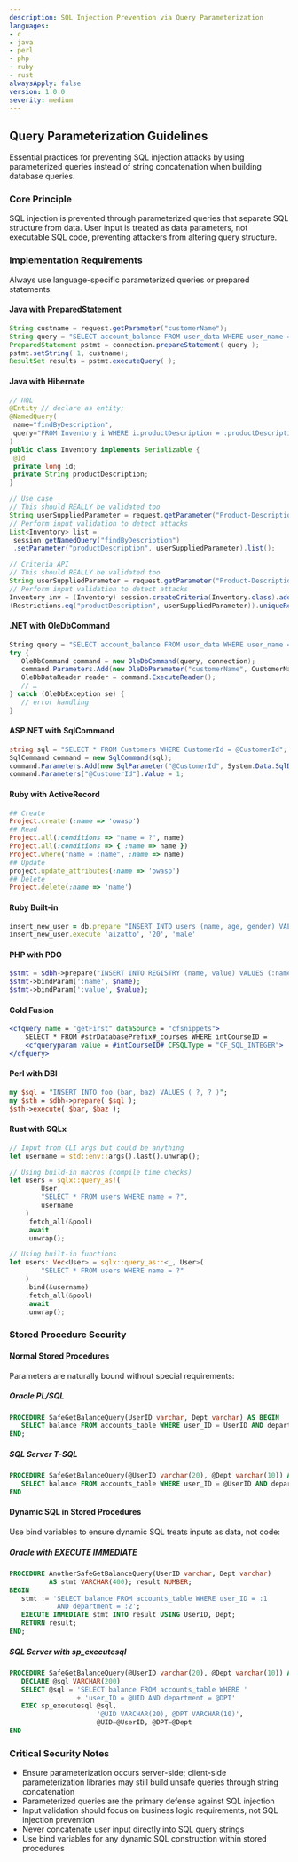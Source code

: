 ```yaml
---
description: SQL Injection Prevention via Query Parameterization
languages:
- c
- java
- perl
- php
- ruby
- rust
alwaysApply: false
version: 1.0.0
severity: medium
---
```


## Query Parameterization Guidelines

Essential practices for preventing SQL injection attacks by using parameterized queries instead of string concatenation when building database queries.

### Core Principle

SQL injection is prevented through parameterized queries that separate SQL structure from data. User input is treated as data parameters, not executable SQL code, preventing attackers from altering query structure.

### Implementation Requirements

Always use language-specific parameterized queries or prepared statements:

#### Java with PreparedStatement
```java
String custname = request.getParameter("customerName");
String query = "SELECT account_balance FROM user_data WHERE user_name = ? ";  
PreparedStatement pstmt = connection.prepareStatement( query );
pstmt.setString( 1, custname);
ResultSet results = pstmt.executeQuery( );
```

#### Java with Hibernate
```java
// HQL
@Entity // declare as entity;
@NamedQuery(
 name="findByDescription",
 query="FROM Inventory i WHERE i.productDescription = :productDescription"
)
public class Inventory implements Serializable {
 @Id
 private long id;
 private String productDescription;
}

// Use case
// This should REALLY be validated too
String userSuppliedParameter = request.getParameter("Product-Description");
// Perform input validation to detect attacks
List<Inventory> list =
 session.getNamedQuery("findByDescription")
 .setParameter("productDescription", userSuppliedParameter).list();

// Criteria API
// This should REALLY be validated too
String userSuppliedParameter = request.getParameter("Product-Description");
// Perform input validation to detect attacks
Inventory inv = (Inventory) session.createCriteria(Inventory.class).add
(Restrictions.eq("productDescription", userSuppliedParameter)).uniqueResult();
```

#### .NET with OleDbCommand
```csharp
String query = "SELECT account_balance FROM user_data WHERE user_name = ?";
try {
   OleDbCommand command = new OleDbCommand(query, connection);
   command.Parameters.Add(new OleDbParameter("customerName", CustomerName Name.Text));
   OleDbDataReader reader = command.ExecuteReader();
   // …
} catch (OleDbException se) {
   // error handling
}
```

#### ASP.NET with SqlCommand
```csharp
string sql = "SELECT * FROM Customers WHERE CustomerId = @CustomerId";
SqlCommand command = new SqlCommand(sql);
command.Parameters.Add(new SqlParameter("@CustomerId", System.Data.SqlDbType.Int));
command.Parameters["@CustomerId"].Value = 1;
```

#### Ruby with ActiveRecord
```ruby
## Create
Project.create!(:name => 'owasp')
## Read
Project.all(:conditions => "name = ?", name)
Project.all(:conditions => { :name => name })
Project.where("name = :name", :name => name)
## Update
project.update_attributes(:name => 'owasp')
## Delete
Project.delete(:name => 'name')
```

#### Ruby Built-in
```ruby
insert_new_user = db.prepare "INSERT INTO users (name, age, gender) VALUES (?, ? ,?)"
insert_new_user.execute 'aizatto', '20', 'male'
```

#### PHP with PDO
```php
$stmt = $dbh->prepare("INSERT INTO REGISTRY (name, value) VALUES (:name, :value)");
$stmt->bindParam(':name', $name);
$stmt->bindParam(':value', $value);
```

#### Cold Fusion
```coldfusion
<cfquery name = "getFirst" dataSource = "cfsnippets">
    SELECT * FROM #strDatabasePrefix#_courses WHERE intCourseID =
    <cfqueryparam value = #intCourseID# CFSQLType = "CF_SQL_INTEGER">
</cfquery>
```

#### Perl with DBI
```perl
my $sql = "INSERT INTO foo (bar, baz) VALUES ( ?, ? )";
my $sth = $dbh->prepare( $sql );
$sth->execute( $bar, $baz );
```

#### Rust with SQLx
```rust
// Input from CLI args but could be anything
let username = std::env::args().last().unwrap();

// Using build-in macros (compile time checks)
let users = sqlx::query_as!(
        User,
        "SELECT * FROM users WHERE name = ?",
        username
    )
    .fetch_all(&pool)
    .await 
    .unwrap();

// Using built-in functions
let users: Vec<User> = sqlx::query_as::<_, User>(
        "SELECT * FROM users WHERE name = ?"
    )
    .bind(&username)
    .fetch_all(&pool)
    .await
    .unwrap();
```

### Stored Procedure Security

#### Normal Stored Procedures
Parameters are naturally bound without special requirements:

##### Oracle PL/SQL
```sql
PROCEDURE SafeGetBalanceQuery(UserID varchar, Dept varchar) AS BEGIN
   SELECT balance FROM accounts_table WHERE user_ID = UserID AND department = Dept;
END;
```

##### SQL Server T-SQL
```sql
PROCEDURE SafeGetBalanceQuery(@UserID varchar(20), @Dept varchar(10)) AS BEGIN
   SELECT balance FROM accounts_table WHERE user_ID = @UserID AND department = @Dept
END
```

#### Dynamic SQL in Stored Procedures
Use bind variables to ensure dynamic SQL treats inputs as data, not code:

##### Oracle with EXECUTE IMMEDIATE
```sql
PROCEDURE AnotherSafeGetBalanceQuery(UserID varchar, Dept varchar)
          AS stmt VARCHAR(400); result NUMBER;
BEGIN
   stmt := 'SELECT balance FROM accounts_table WHERE user_ID = :1
            AND department = :2';
   EXECUTE IMMEDIATE stmt INTO result USING UserID, Dept;
   RETURN result;
END;
```

##### SQL Server with sp_executesql
```sql
PROCEDURE SafeGetBalanceQuery(@UserID varchar(20), @Dept varchar(10)) AS BEGIN
   DECLARE @sql VARCHAR(200)
   SELECT @sql = 'SELECT balance FROM accounts_table WHERE '
                 + 'user_ID = @UID AND department = @DPT'
   EXEC sp_executesql @sql,
                      '@UID VARCHAR(20), @DPT VARCHAR(10)',
                      @UID=@UserID, @DPT=@Dept
END
```

### Critical Security Notes

- Ensure parameterization occurs server-side; client-side parameterization libraries may still build unsafe queries through string concatenation
- Parameterized queries are the primary defense against SQL injection
- Input validation should focus on business logic requirements, not SQL injection prevention
- Never concatenate user input directly into SQL query strings
- Use bind variables for any dynamic SQL construction within stored procedures